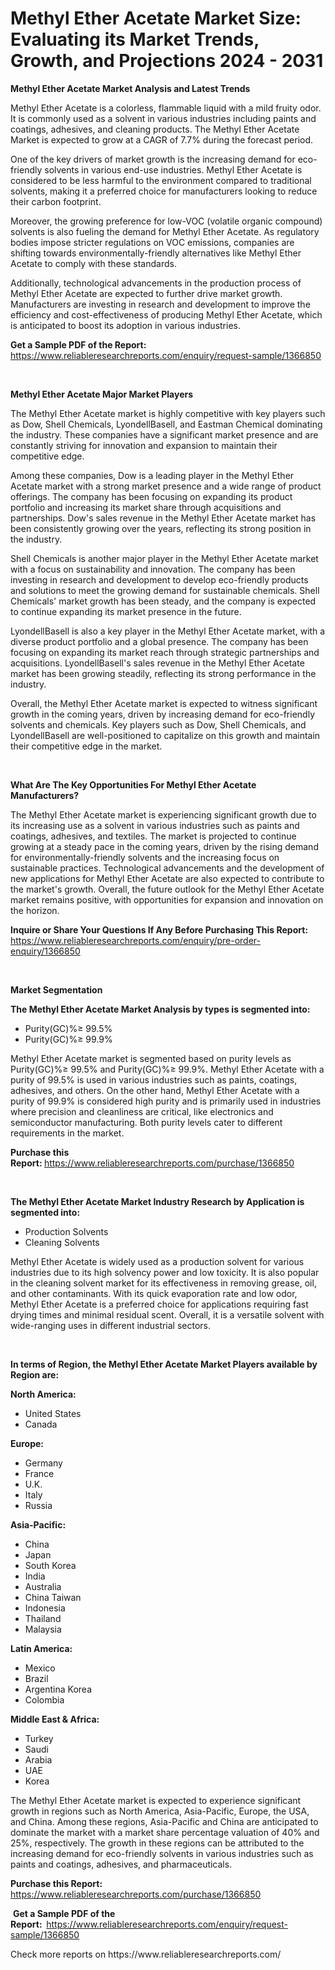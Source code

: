 <p><h1>Methyl Ether Acetate Market Size: Evaluating its Market Trends, Growth, and Projections 2024 - 2031</h1></p><p><strong>Methyl Ether Acetate Market Analysis and Latest Trends</strong></p>
<p><p>Methyl Ether Acetate is a colorless, flammable liquid with a mild fruity odor. It is commonly used as a solvent in various industries including paints and coatings, adhesives, and cleaning products. The Methyl Ether Acetate Market is expected to grow at a CAGR of 7.7% during the forecast period.</p><p>One of the key drivers of market growth is the increasing demand for eco-friendly solvents in various end-use industries. Methyl Ether Acetate is considered to be less harmful to the environment compared to traditional solvents, making it a preferred choice for manufacturers looking to reduce their carbon footprint.</p><p>Moreover, the growing preference for low-VOC (volatile organic compound) solvents is also fueling the demand for Methyl Ether Acetate. As regulatory bodies impose stricter regulations on VOC emissions, companies are shifting towards environmentally-friendly alternatives like Methyl Ether Acetate to comply with these standards.</p><p>Additionally, technological advancements in the production process of Methyl Ether Acetate are expected to further drive market growth. Manufacturers are investing in research and development to improve the efficiency and cost-effectiveness of producing Methyl Ether Acetate, which is anticipated to boost its adoption in various industries.</p></p>
<p><strong>Get a Sample PDF of the Report:&nbsp;</strong> <a href="https://www.reliableresearchreports.com/enquiry/request-sample/1366850">https://www.reliableresearchreports.com/enquiry/request-sample/1366850</a></p>
<p>&nbsp;</p>
<p><strong>Methyl Ether Acetate Major Market Players</strong></p>
<p><p>The Methyl Ether Acetate market is highly competitive with key players such as Dow, Shell Chemicals, LyondellBasell, and Eastman Chemical dominating the industry. These companies have a significant market presence and are constantly striving for innovation and expansion to maintain their competitive edge.</p><p>Among these companies, Dow is a leading player in the Methyl Ether Acetate market with a strong market presence and a wide range of product offerings. The company has been focusing on expanding its product portfolio and increasing its market share through acquisitions and partnerships. Dow's sales revenue in the Methyl Ether Acetate market has been consistently growing over the years, reflecting its strong position in the industry.</p><p>Shell Chemicals is another major player in the Methyl Ether Acetate market with a focus on sustainability and innovation. The company has been investing in research and development to develop eco-friendly products and solutions to meet the growing demand for sustainable chemicals. Shell Chemicals' market growth has been steady, and the company is expected to continue expanding its market presence in the future.</p><p>LyondellBasell is also a key player in the Methyl Ether Acetate market, with a diverse product portfolio and a global presence. The company has been focusing on expanding its market reach through strategic partnerships and acquisitions. LyondellBasell's sales revenue in the Methyl Ether Acetate market has been growing steadily, reflecting its strong performance in the industry.</p><p>Overall, the Methyl Ether Acetate market is expected to witness significant growth in the coming years, driven by increasing demand for eco-friendly solvents and chemicals. Key players such as Dow, Shell Chemicals, and LyondellBasell are well-positioned to capitalize on this growth and maintain their competitive edge in the market.</p></p>
<p>&nbsp;</p>
<p><strong>What Are The Key Opportunities For Methyl Ether Acetate Manufacturers?</strong></p>
<p><p>The Methyl Ether Acetate market is experiencing significant growth due to its increasing use as a solvent in various industries such as paints and coatings, adhesives, and textiles. The market is projected to continue growing at a steady pace in the coming years, driven by the rising demand for environmentally-friendly solvents and the increasing focus on sustainable practices. Technological advancements and the development of new applications for Methyl Ether Acetate are also expected to contribute to the market's growth. Overall, the future outlook for the Methyl Ether Acetate market remains positive, with opportunities for expansion and innovation on the horizon.</p></p>
<p><strong>Inquire or Share Your Questions If Any Before Purchasing This Report:</strong> <a href="https://www.reliableresearchreports.com/enquiry/pre-order-enquiry/1366850">https://www.reliableresearchreports.com/enquiry/pre-order-enquiry/1366850</a></p>
<p>&nbsp;</p>
<p><strong>Market Segmentation</strong></p>
<p><strong>The Methyl Ether Acetate Market Analysis by types is segmented into:</strong></p>
<p><ul><li>Purity(GC)%≥ 99.5%</li><li>Purity(GC)%≥ 99.9%</li></ul></p>
<p><p>Methyl Ether Acetate market is segmented based on purity levels as Purity(GC)%≥ 99.5% and Purity(GC)%≥ 99.9%. Methyl Ether Acetate with a purity of 99.5% is used in various industries such as paints, coatings, adhesives, and others. On the other hand, Methyl Ether Acetate with a purity of 99.9% is considered high purity and is primarily used in industries where precision and cleanliness are critical, like electronics and semiconductor manufacturing. Both purity levels cater to different requirements in the market.</p></p>
<p><strong>Purchase this Report:&nbsp;</strong><a href="https://www.reliableresearchreports.com/purchase/1366850">https://www.reliableresearchreports.com/purchase/1366850</a></p>
<p>&nbsp;</p>
<p><strong>The Methyl Ether Acetate Market Industry Research by Application is segmented into:</strong></p>
<p><ul><li>Production Solvents</li><li>Cleaning Solvents</li></ul></p>
<p><p>Methyl Ether Acetate is widely used as a production solvent for various industries due to its high solvency power and low toxicity. It is also popular in the cleaning solvent market for its effectiveness in removing grease, oil, and other contaminants. With its quick evaporation rate and low odor, Methyl Ether Acetate is a preferred choice for applications requiring fast drying times and minimal residual scent. Overall, it is a versatile solvent with wide-ranging uses in different industrial sectors.</p></p>
<p>&nbsp;</p>
<p><strong>In terms of Region, the Methyl Ether Acetate Market Players available by Region are:</strong></p>
<p>
    <p> <strong> North America: </strong>
        <ul>
            <li>United States</li>
            <li>Canada</li>
        </ul>
        </p> 
    <p> <strong> Europe: </strong>
        <ul>
            <li>Germany</li>
            <li>France</li>
            <li>U.K.</li>
            <li>Italy</li>
            <li>Russia</li>
        </ul>
        </p> 
    <p> <strong> Asia-Pacific: </strong>
        <ul>
            <li>China</li>
            <li>Japan</li>
            <li>South Korea</li>
            <li>India</li>
            <li>Australia</li>
            <li>China Taiwan</li>
            <li>Indonesia</li>
            <li>Thailand</li>
            <li>Malaysia</li>
        </ul>
        </p> 
    <p> <strong> Latin America: </strong>
        <ul>
            <li>Mexico</li>
            <li>Brazil</li>
            <li>Argentina Korea</li>
            <li>Colombia</li>
        </ul>
        </p> 
    <p> <strong> Middle East & Africa: </strong>
        <ul>
            <li>Turkey</li>
            <li>Saudi</li>
            <li>Arabia</li>
            <li>UAE</li>
            <li>Korea</li>
        </ul>
    </p>
    </p>
<p><p>The Methyl Ether Acetate market is expected to experience significant growth in regions such as North America, Asia-Pacific, Europe, the USA, and China. Among these regions, Asia-Pacific and China are anticipated to dominate the market with a market share percentage valuation of 40% and 25%, respectively. The growth in these regions can be attributed to the increasing demand for eco-friendly solvents in various industries such as paints and coatings, adhesives, and pharmaceuticals.</p></p>
<p><strong>Purchase this Report: </strong><a href="https://www.reliableresearchreports.com/purchase/1366850">https://www.reliableresearchreports.com/purchase/1366850</a></p>
<p>&nbsp;<strong>Get a Sample PDF of the Report:&nbsp;&nbsp;</strong><a href="https://www.reliableresearchreports.com/enquiry/request-sample/1366850">https://www.reliableresearchreports.com/enquiry/request-sample/1366850</a></p>
<p><strong></strong></p>
<p>Check more reports on https://www.reliableresearchreports.com/</p>